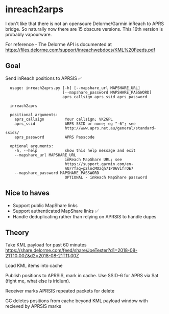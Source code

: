 # inreach2arps

I don't like that there is not an opensoure Delorme/Garmin inReach to APRS bridge. So naturally now there are 15 obscure versions. This 16th version is probably vapourware.

For reference - The Delorme API is documented at https://files.delorme.com/support/inreachwebdocs/KML%20Feeds.pdf

## Goal

Send inReach positions to APRSIS ✅

      usage: inreach2aprs.py [-h] [--mapshare_url MAPSHARE_URL]
                             [--mapshare_password MAPSHARE_PASSWORD]
                             aprs_callsign aprs_ssid aprs_password

      inreach2aprs

      positional arguments:
        aprs_callsign         Your callsign; VK2GPL
        aprs_ssid             ARPS SSID or none; eg "-6"; see
                              http://www.aprs.net.au/general/standard-ssids/
        aprs_password         APRS Passcode

      optional arguments:
        -h, --help            show this help message and exit
        --mapshare_url MAPSHARE_URL
                              inReach MapShare URL; see
                              https://support.garmin.com/en-
                              AU/?faq=p2lncMOzqh71P06VifrQE7
        --mapshare_password MAPSHARE_PASSWORD
                              OPTIONAL - inReach MapShare password

## Nice to haves

* Support public MapShare links
* Support authenticated MapShare links ✅
* Handle deduplicating rather than relying on APRSIS to handle dupes

## Theory

Take KML payload for past 60 minutes https://share.delorme.com/feed/share/JoeTester?d1=2018-08-21T10:00Z&d2=2018-08-21T11:00Z

Load KML items into cache

Publish positions to APRSIS, mark in cache. Use SSID-6 for APRS via Sat (fight me, what else is iridium).

Receiver marks APRSIS repeated packets for delete

GC deletes positions from cache beyond KML payload window with recieved by APRSIS marks
